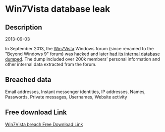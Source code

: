 # Win7Vista database leak

## Description

2013-09-03

In September 2013, the <a href="http://www.win7vista.com" target="_blank" rel="noopener">Win7Vista</a> Windows forum (since renamed to the "Beyond Windows 9" forum) was hacked and later <a href="http://leak.sx/thread-186933" target="_blank" rel="noopener">had its internal database dumped</a>. The dump included over 200k members’ personal information and other internal data extracted from the forum.

## Breached data

Email addresses, Instant messenger identities, IP addresses, Names, Passwords, Private messages, Usernames, Website activity

## Free download Link

[Win7Vista breach Free Download Link](https://tinyurl.com/2b2k277t)